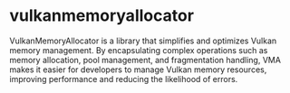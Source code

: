 # vulkanmemoryallocator
VulkanMemoryAllocator is a library that simplifies and optimizes Vulkan memory management. By encapsulating complex operations such as memory allocation, pool management, and fragmentation handling, VMA makes it easier for developers to manage Vulkan memory resources, improving performance and reducing the likelihood of errors.
